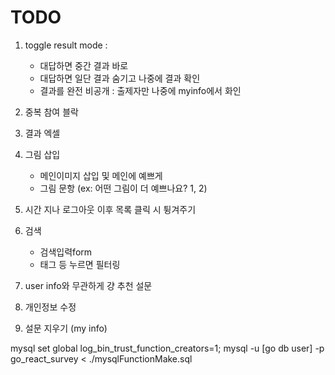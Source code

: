 # TODO

1. toggle result mode :

   - 대답하면 중간 결과 바로
   - 대답하면 일단 결과 숨기고 나중에 결과 확인
   - 결과를 완전 비공개 : 출제자만 나중에 myinfo에서 화인

1. 중복 참여 블락

1. 결과 엑셀

1. 그림 삽입

   - 메인이미지 삽입 및 메인에 예쁘게
   - 그림 문항 (ex: 어떤 그림이 더 예쁘나요? 1, 2)

1. 시간 지나 로그아웃 이후 목록 클릭 시 튕겨주기

1. 검색

   - 검색입력form
   - 태그 등 누르면 필터링

1. user info와 무관하게 걍 추천 설문

1. 개인정보 수정

1. 설문 지우기 (my info)

mysql
set global log_bin_trust_function_creators=1;
mysql -u [go db user] -p go_react_survey < ./mysqlFunctionMake.sql

